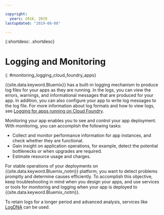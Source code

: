 ```yaml
---

copyright:
  years: 2016, 2019
lastupdated: "2019-08-08"

---
```


{:shortdesc: .shortdesc}

# Logging and Monitoring 
{: #monitoring_logging_cloud_foundry_apps}

{{site.data.keyword.Bluemix}} has a built-in logging mechanism to produce log files for your apps as they are running. In the logs, you can view the errors, warnings, and informational messages that are produced for your app. In addition, you can also configure your app to write log messages to the log file. For more information about log formats and how to view logs, see [Logging for apps running on Cloud Foundry](/docs/services/Log-Analysis-with-LogDNA?topic=LogDNA-monitor_cfapp_logs).

Monitoring your app enables you to see and control your app deployment. With monitoring, you can accomplish the following tasks:

* Collect and monitor performance information for app instances, and check whether they are functional.
* Gain insight on application operations, for example, detect the potential bottlenecks or when upgrades are required.
* Estimate resource usage and charges.

For stable operations of your deployments on {{site.data.keyword.Bluemix_notm}} platform, you want to detect problems promptly and determine causes efficiently. To accomplish this objective, keep troubleshooting in mind when you design your apps, and use services or tools for monitoring and logging when your app is deployed to {{site.data.keyword.Bluemix_notm}}.

To retain logs for a longer period and advanced analysis, services like [LogDNA](/docs/services/Log-Analysis-with-LogDNA?topic=LogDNA-about) can be used. 

